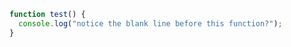 ```javascript
function test() {
  console.log("notice the blank line before this function?");
}
```

